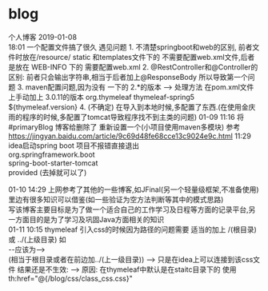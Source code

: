 # blog
个人博客
2019-01-08  
    18:01 一个配置文件搞了很久 
           遇见问题
           1. 不清楚springboot和web的区别, 前者文件时放在/resource/ static 和templates文件下的
                不需要配置web.xml文件,后者是放在  WEB-INFO 下的 需要配置web.xml
           2. @RestController和@Controller的区别: 前者只会输出字符串,相当于后者加上@ResponseBody
                所以导致第一个问题
           3. maven配置问题,因为没有 一下的 2.*的版本 --> 处理方法 在pom.xml文件上手动加上 3.0.11的版本
           <dependency>
                 <groupId>org.thymeleaf</groupId>
                 <artifactId>thymeleaf-spring5</artifactId>
                 <version>${thymeleaf.version}</version>
             </dependency>
            4. (不确定) 在导入到本地时候,多配置了东西.(在使用金庆雨的程序的时候,多配置了tomcat导致程序找不到主类的问题)
  01-09
    11:16
    将#primaryBlog   博客给删除了 重新设置一个(小项目使用maven多模块)
    参考 <href>https://jingyan.baidu.com/article/9c69d48fe68cce13c9024e9c.html</href>
    11:29
    idea启动spring boot 项目不报错直接退出
    <dependency>  
           <groupId>org.springframework.boot</groupId>  
           <artifactId>spring-boot-starter-tomcat</artifactId>  
            <scope>provided</scope> (去掉就可以了)
    </dependency>  
  
  01-10
    14:29
    上网参考了其他的一些博客,如JFinal(另一个轻量级框架,不准备使用) 里边有很多知识可以借鉴(如一些验证为空方法判断等其中的模式思路)  
    写该博客主要目标是为了做一个适合自己的工作学习及日程等方面的记录平台,另一方面目的是为了学习及巩固Java方面相关的知识  
  01-11
    10:15
    thymeleaf 引入css的时候因为路径的问题需要 适当的加上   /(根目录)  或 ../(上级目录) 如  
    <link rel="stylesheet" href="static/blog/css/class_css.css"/>--应该为-->  
    <link rel="stylesheet" href="/static/blog/css/class_css.css"/>(相当于根目录或者在前边加../(上一级目录))
        --> 只是在idea上可以连接到该css文件
    结果还是不生效: -->  原因:  在thymeleaf中默认是在staitc目录下的 使用 th:href="@{/blog/css/class_css.css}"